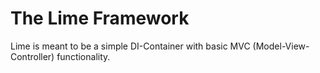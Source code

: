 # The Lime Framework

Lime is meant to be a simple DI-Container with basic MVC (Model-View-Controller)
functionality.